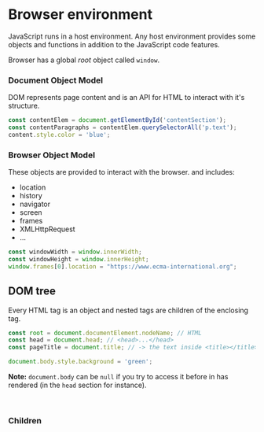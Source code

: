 # Browser environment

JavaScript runs in a host environment. Any host environment provides some objects and functions in addition to the JavaScript code features.

Browser has a global *root* object called ```window```.

### Document Object Model

DOM represents page content and is an API for HTML to interact with it's structure.

```js
const contentElem = document.getElementById('contentSection');
const contentParagraphs = contentElem.querySelectorAll('p.text');
content.style.color = 'blue';
```

### Browser Object Model

These objects are provided to interact with the browser. and includes:

* location
* history
* navigator
* screen
* frames
* XMLHttpRequest
* ...

```js
const windowWidth = window.innerWidth;
const windowHeight = window.innerHeight;
window.frames[0].location = "https://www.ecma-international.org";
```

## DOM tree
Every HTML tag is an object and nested tags are children of the enclosing tag.

```js
const root = document.documentElement.nodeName; // HTML
const head = document.head; // <head>...</head>
const pageTitle = document.title; // -> the text inside <title></title>

document.body.style.background = 'green';
```

**Note:** ```document.body``` can be ```null``` if you try to access it before in has rendered (in the ```head``` section for instance).

<br />

### Children

